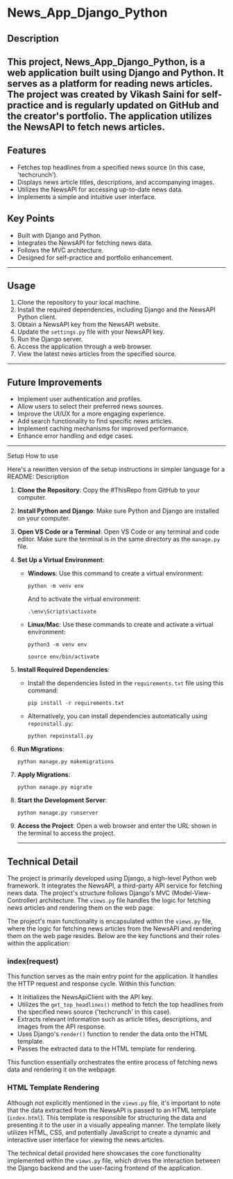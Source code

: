 # News_App_Django_Python
 


## Description
This project, **News_App_Django_Python**, is a web application built using Django and Python. It serves as a platform for reading news articles. The project was created by Vikash Saini for self-practice and is regularly updated on GitHub and the creator's portfolio. The application utilizes the NewsAPI to fetch news articles.
-----------------------------------------------------
## Features
- Fetches top headlines from a specified news source (in this case, 'techcrunch').
- Displays news article titles, descriptions, and accompanying images.
- Utilizes the NewsAPI for accessing up-to-date news data.
- Implements a simple and intuitive user interface.

## Key Points
- Built with Django and Python.
- Integrates the NewsAPI for fetching news data.
- Follows the MVC architecture.
- Designed for self-practice and portfolio enhancement.
-----------------------------------------------------
## Usage
1. Clone the repository to your local machine.
2. Install the required dependencies, including Django and the NewsAPI Python client.
3. Obtain a NewsAPI key from the NewsAPI website.
4. Update the `settings.py` file with your NewsAPI key.
5. Run the Django server.
6. Access the application through a web browser.
7. View the latest news articles from the specified source.
-----------------------------------------------------
## Future Improvements
- Implement user authentication and profiles.
- Allow users to select their preferred news sources.
- Improve the UI/UX for a more engaging experience.
- Add search functionality to find specific news articles.
- Implement caching mechanisms for improved performance.
- Enhance error handling and edge cases.


-----------------------------------------------------
Setup How to use

Here's a rewritten version of the setup instructions in simpler language for a README:
Description 
1. **Clone the Repository**: Copy the #ThisRepo from GitHub to your computer.

2. **Install Python and Django**: Make sure Python and Django are installed on your computer.

3. **Open VS Code or a Terminal**: Open VS Code or any terminal and code editor. Make sure the terminal is in the same directory as the `manage.py` file.

4. **Set Up a Virtual Environment**:
   - **Windows**: Use this command to create a virtual environment:
     ```
     python -m venv env
     ```
     And to activate the virtual environment:
     ```
     .\env\Scripts\activate
     ```
   - **Linux/Mac**: Use these commands to create and activate a virtual environment:
     ```
     python3 -m venv env
     ```
     ```
     source env/bin/activate
     ```

5. **Install Required Dependencies**:
   - Install the dependencies listed in the `requirements.txt` file using this command:
     ```
     pip install -r requirements.txt
     ```
   - Alternatively, you can install dependencies automatically using `repoinstall.py`:
     ```
     python repoinstall.py
     ```

6. **Run Migrations**:
   ```
   python manage.py makemigrations
   ```

7. **Apply Migrations**:
   ```
   python manage.py migrate
   ```

8. **Start the Development Server**:
   ```
   python manage.py runserver
   ```

9. **Access the Project**:
   Open a web browser and enter the URL shown in the terminal to access the project.

   -------------------------

## Technical Detail
The project is primarily developed using Django, a high-level Python web framework. It integrates the NewsAPI, a third-party API service for fetching news data. The project's structure follows Django's MVC (Model-View-Controller) architecture. The `views.py` file handles the logic for fetching news articles and rendering them on the web page.


The project's main functionality is encapsulated within the `views.py` file, where the logic for fetching news articles from the NewsAPI and rendering them on the web page resides. Below are the key functions and their roles within the application:

### index(request)
This function serves as the main entry point for the application. It handles the HTTP request and response cycle. Within this function:
- It initializes the NewsApiClient with the API key.
- Utilizes the `get_top_headlines()` method to fetch the top headlines from the specified news source ('techcrunch' in this case).
- Extracts relevant information such as article titles, descriptions, and images from the API response.
- Uses Django's `render()` function to render the data onto the HTML template.
- Passes the extracted data to the HTML template for rendering.

This function essentially orchestrates the entire process of fetching news data and rendering it on the webpage.

### HTML Template Rendering
Although not explicitly mentioned in the `views.py` file, it's important to note that the data extracted from the NewsAPI is passed to an HTML template (`index.html`). This template is responsible for structuring the data and presenting it to the user in a visually appealing manner. The template likely utilizes HTML, CSS, and potentially JavaScript to create a dynamic and interactive user interface for viewing the news articles.

The technical detail provided here showcases the core functionality implemented within the `views.py` file, which drives the interaction between the Django backend and the user-facing frontend of the application.

